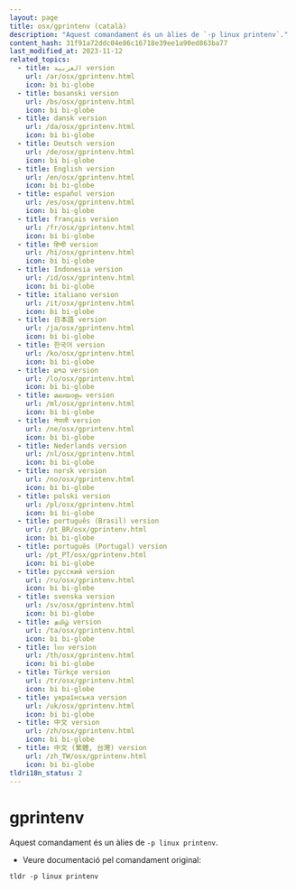 ```yaml
---
layout: page
title: osx/gprintenv (català)
description: "Aquest comandament és un àlies de `-p linux printenv`."
content_hash: 31f91a72ddc04e86c16718e39ee1a90ed863ba77
last_modified_at: 2023-11-12
related_topics:
  - title: العربية version
    url: /ar/osx/gprintenv.html
    icon: bi bi-globe
  - title: bosanski version
    url: /bs/osx/gprintenv.html
    icon: bi bi-globe
  - title: dansk version
    url: /da/osx/gprintenv.html
    icon: bi bi-globe
  - title: Deutsch version
    url: /de/osx/gprintenv.html
    icon: bi bi-globe
  - title: English version
    url: /en/osx/gprintenv.html
    icon: bi bi-globe
  - title: español version
    url: /es/osx/gprintenv.html
    icon: bi bi-globe
  - title: français version
    url: /fr/osx/gprintenv.html
    icon: bi bi-globe
  - title: हिन्दी version
    url: /hi/osx/gprintenv.html
    icon: bi bi-globe
  - title: Indonesia version
    url: /id/osx/gprintenv.html
    icon: bi bi-globe
  - title: italiano version
    url: /it/osx/gprintenv.html
    icon: bi bi-globe
  - title: 日本語 version
    url: /ja/osx/gprintenv.html
    icon: bi bi-globe
  - title: 한국어 version
    url: /ko/osx/gprintenv.html
    icon: bi bi-globe
  - title: ລາວ version
    url: /lo/osx/gprintenv.html
    icon: bi bi-globe
  - title: മലയാളം version
    url: /ml/osx/gprintenv.html
    icon: bi bi-globe
  - title: नेपाली version
    url: /ne/osx/gprintenv.html
    icon: bi bi-globe
  - title: Nederlands version
    url: /nl/osx/gprintenv.html
    icon: bi bi-globe
  - title: norsk version
    url: /no/osx/gprintenv.html
    icon: bi bi-globe
  - title: polski version
    url: /pl/osx/gprintenv.html
    icon: bi bi-globe
  - title: português (Brasil) version
    url: /pt_BR/osx/gprintenv.html
    icon: bi bi-globe
  - title: português (Portugal) version
    url: /pt_PT/osx/gprintenv.html
    icon: bi bi-globe
  - title: русский version
    url: /ru/osx/gprintenv.html
    icon: bi bi-globe
  - title: svenska version
    url: /sv/osx/gprintenv.html
    icon: bi bi-globe
  - title: தமிழ் version
    url: /ta/osx/gprintenv.html
    icon: bi bi-globe
  - title: ไทย version
    url: /th/osx/gprintenv.html
    icon: bi bi-globe
  - title: Türkçe version
    url: /tr/osx/gprintenv.html
    icon: bi bi-globe
  - title: українська version
    url: /uk/osx/gprintenv.html
    icon: bi bi-globe
  - title: 中文 version
    url: /zh/osx/gprintenv.html
    icon: bi bi-globe
  - title: 中文 (繁體, 台灣) version
    url: /zh_TW/osx/gprintenv.html
    icon: bi bi-globe
tldri18n_status: 2
---
```

# gprintenv

Aquest comandament és un àlies de `-p linux printenv`.

- Veure documentació pel comandament original:

`tldr -p linux printenv`
